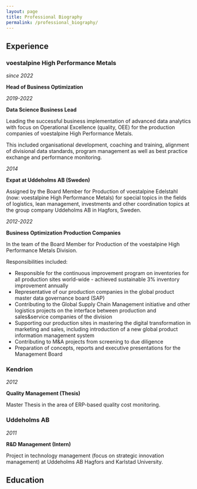 ```yaml
---
layout: page
title: Professional Biography
permalink: /professional_biography/
---
```


## Experience

### voestalpine High Performance Metals

*since 2022*

**Head of Business Optimization**





*2019-2022*

**Data Science Business Lead**


Leading the successful business implementation of advanced data analytics with focus on Operational Excellence (quality, OEE) for the production companies of voestalpine High Performance Metals.

This included organisational development, coaching and training, alignment of divisional data standards, program management as well as best practice exchange and performance monitoring.

*2014*

**Expat at Uddeholms AB (Sweden)**


Assigned by the Board Member for Production of voestalpine Edelstahl (now: voestalpine High Performance Metals) for special topics in the fields of logistics, lean management, investments and other coordination topics at the group company Uddeholms AB in Hagfors, Sweden.


*2012-2022*

**Business Optimization Production Companies**


In the team of the Board Member for Production of the voestalpine High Performance Metals Division.

Responsibilities included:
- Responsible for the continuous improvement program on inventories for all production sites world-wide - achieved sustainable 3% inventory improvement annually
- Representative of our production companies in the global product master data governance board (SAP)
- Contributing to the Global Supply Chain Management initiative and other logistics projects on the interface between production and sales&service companies of the division
- Supporting our production sites in mastering the digital transformation in marketing and sales, including introduction of a new global product information management system
- Contributing to M&A projects from screening to due diligence 
- Preparation of concepts, reports and executive presentations for the Management Board

### Kendrion 

*2012*

**Quality Management (Thesis)**

Master Thesis in the area of ERP-based quality cost monitoring.

### Uddeholms AB

*2011*

**R&D Management (Intern)**

Project in technology management (focus on strategic innovation management) at Uddeholms AB Hagfors and Karlstad University.



## Education

